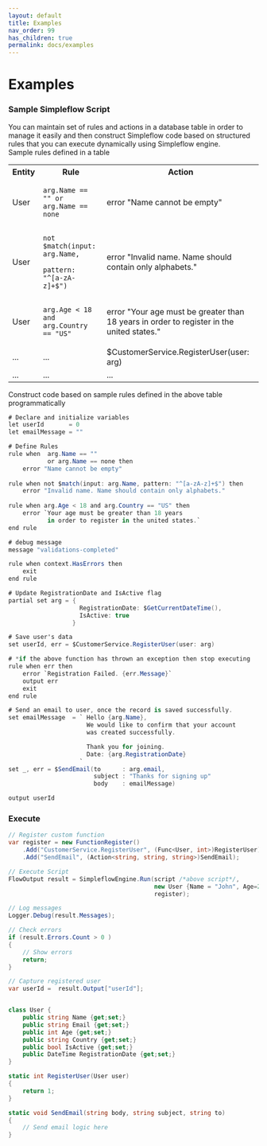 ```yaml
---
layout: default
title: Examples
nav_order: 99
has_children: true
permalink: docs/examples
---
```


# Examples

### Sample Simpleflow Script

You can maintain set of rules and actions in a database table in order to manage it easily and then construct Simpleflow code based on structured rules that you can execute dynamically using Simpleflow engine. <br>
Sample rules defined in a table
<table>
    <tbody>
        <tr>
            <th>Entity </th>
            <th>Rule </th>
            <th>Action</th>
        </tr>
        <tr>
            <td>User </td>
            <td><pre><code>arg.Name == "" or arg.Name == none</code></pre></td>
            <td>error "Name cannot be empty"</td>
        </tr>
        <tr>
            <td>User</td>
            <td><pre><code>not $match(input: arg.Name, 
           pattern: "^[a-zA-z]+$")</code></pre></td>
            <td>error "Invalid name. Name should contain only alphabets."</td>
        </tr>
        <tr>
            <td>User</td>
            <td><pre><code>arg.Age &lt; 18 and arg.Country == "US"</code></pre></td>
            <td>error "Your age must be greater than 18 years in order to register in the united states."</td>
        </tr>
        <tr>
            <td>...</td>
            <td>...</td>
            <td>$CustomerService.RegisterUser(user: arg)</td>
        </tr>
        <tr>
            <td>...</td>
            <td>...</td>
            <td>...</td>
        </tr>
    </tbody>
</table>

Construct code based on sample rules defined in the above table programmatically

```csharp
# Declare and initialize variables 
let userId       = 0
let emailMessage = ""

# Define Rules 
rule when  arg.Name == "" 
           or arg.Name == none then
    error "Name cannot be empty"
    
rule when not $match(input: arg.Name, pattern: "^[a-zA-z]+$") then
    error "Invalid name. Name should contain only alphabets."
    
rule when arg.Age < 18 and arg.Country == "US" then
    error `Your age must be greater than 18 years 
           in order to register in the united states.`
end rule

# debug message
message "validations-completed"

rule when context.HasErrors then
    exit
end rule

# Update RegistrationDate and IsActive flag
partial set arg = { 
                    RegistrationDate: $GetCurrentDateTime(),
                    IsActive: true 
                  }

# Save user's data
set userId, err = $CustomerService.RegisterUser(user: arg) 

# *if the above function has thrown an exception then stop executing
rule when err then
    error `Registration Failed. {err.Message}`
    output err
    exit
end rule

# Send an email to user, once the record is saved successfully.
set emailMessage  = ` Hello {arg.Name},
                      We would like to confirm that your account 
                      was created successfully.

                      Thank you for joining.
                      Date: {arg.RegistrationDate}
                    `
set _, err = $SendEmail(to      : arg.email, 
                        subject : "Thanks for signing up"
                        body    : emailMessage)

output userId 
```
### Execute

```csharp
// Register custom function
var register = new FunctionRegister()
    .Add("CustomerService.RegisterUser", (Func<User, int>)RegisterUser);
    .Add("SendEmail", (Action<string, string, string>)SendEmail);

// Execute Script
FlowOutput result = SimpleflowEngine.Run(script /*above script*/, 
                                         new User {Name = "John", Age=22, Country="US" },
                                         register);

// Log messages
Logger.Debug(result.Messages);

// Check errors
if (result.Errors.Count > 0 )
{
    // Show errors
    return;
}

// Capture registered user
var userId =  result.Output["userId"];

```

```csharp

class User { 
    public string Name {get;set;}
    public string Email {get;set;}
    public int Age {get;set;}
    public string Country {get;set;}
    public bool IsActive {get;set;}
    public DateTime RegistrationDate {get;set;} 
}

static int RegisterUser(User user)
{
    return 1;
}

static void SendEmail(string body, string subject, string to)
{
    // Send email logic here
}

```